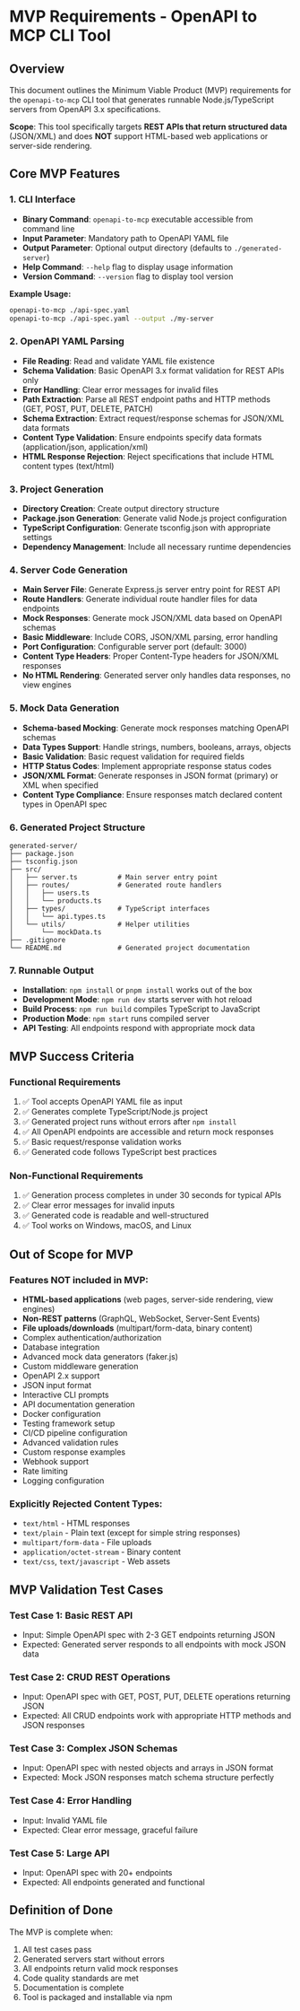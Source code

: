 # MVP Requirements - OpenAPI to MCP CLI Tool

## Overview

This document outlines the Minimum Viable Product (MVP) requirements for the `openapi-to-mcp` CLI tool that generates runnable Node.js/TypeScript servers from OpenAPI 3.x specifications.

**Scope**: This tool specifically targets **REST APIs that return structured data** (JSON/XML) and does **NOT** support HTML-based web applications or server-side rendering.

## Core MVP Features

### 1. CLI Interface

- **Binary Command**: `openapi-to-mcp` executable accessible from command line
- **Input Parameter**: Mandatory path to OpenAPI YAML file
- **Output Parameter**: Optional output directory (defaults to `./generated-server`)
- **Help Command**: `--help` flag to display usage information
- **Version Command**: `--version` flag to display tool version

**Example Usage:**

```bash
openapi-to-mcp ./api-spec.yaml
openapi-to-mcp ./api-spec.yaml --output ./my-server
```

### 2. OpenAPI YAML Parsing

- **File Reading**: Read and validate YAML file existence
- **Schema Validation**: Basic OpenAPI 3.x format validation for REST APIs only
- **Error Handling**: Clear error messages for invalid files
- **Path Extraction**: Parse all REST endpoint paths and HTTP methods (GET, POST, PUT, DELETE, PATCH)
- **Schema Extraction**: Extract request/response schemas for JSON/XML data formats
- **Content Type Validation**: Ensure endpoints specify data formats (application/json, application/xml)
- **HTML Response Rejection**: Reject specifications that include HTML content types (text/html)

### 3. Project Generation

- **Directory Creation**: Create output directory structure
- **Package.json Generation**: Generate valid Node.js project configuration
- **TypeScript Configuration**: Generate tsconfig.json with appropriate settings
- **Dependency Management**: Include all necessary runtime dependencies

### 4. Server Code Generation

- **Main Server File**: Generate Express.js server entry point for REST API
- **Route Handlers**: Generate individual route handler files for data endpoints
- **Mock Responses**: Generate mock JSON/XML data based on OpenAPI schemas
- **Basic Middleware**: Include CORS, JSON/XML parsing, error handling
- **Port Configuration**: Configurable server port (default: 3000)
- **Content Type Headers**: Proper Content-Type headers for JSON/XML responses
- **No HTML Rendering**: Generated server only handles data responses, no view engines

### 5. Mock Data Generation

- **Schema-based Mocking**: Generate mock responses matching OpenAPI schemas
- **Data Types Support**: Handle strings, numbers, booleans, arrays, objects
- **Basic Validation**: Basic request validation for required fields
- **HTTP Status Codes**: Implement appropriate response status codes
- **JSON/XML Format**: Generate responses in JSON format (primary) or XML when specified
- **Content Type Compliance**: Ensure responses match declared content types in OpenAPI spec

### 6. Generated Project Structure

```
generated-server/
├── package.json
├── tsconfig.json
├── src/
│   ├── server.ts          # Main server entry point
│   ├── routes/            # Generated route handlers
│   │   ├── users.ts
│   │   └── products.ts
│   ├── types/             # TypeScript interfaces
│   │   └── api.types.ts
│   └── utils/             # Helper utilities
│       └── mockData.ts
├── .gitignore
└── README.md              # Generated project documentation
```

### 7. Runnable Output

- **Installation**: `npm install` or `pnpm install` works out of the box
- **Development Mode**: `npm run dev` starts server with hot reload
- **Build Process**: `npm run build` compiles TypeScript to JavaScript
- **Production Mode**: `npm start` runs compiled server
- **API Testing**: All endpoints respond with appropriate mock data

## MVP Success Criteria

### Functional Requirements

1. ✅ Tool accepts OpenAPI YAML file as input
2. ✅ Generates complete TypeScript/Node.js project
3. ✅ Generated project runs without errors after `npm install`
4. ✅ All OpenAPI endpoints are accessible and return mock responses
5. ✅ Basic request/response validation works
6. ✅ Generated code follows TypeScript best practices

### Non-Functional Requirements

1. ✅ Generation process completes in under 30 seconds for typical APIs
2. ✅ Clear error messages for invalid inputs
3. ✅ Generated code is readable and well-structured
4. ✅ Tool works on Windows, macOS, and Linux

## Out of Scope for MVP

### Features NOT included in MVP:

- **HTML-based applications** (web pages, server-side rendering, view engines)
- **Non-REST patterns** (GraphQL, WebSocket, Server-Sent Events)
- **File uploads/downloads** (multipart/form-data, binary content)
- Complex authentication/authorization
- Database integration
- Advanced mock data generators (faker.js)
- Custom middleware generation
- OpenAPI 2.x support
- JSON input format
- Interactive CLI prompts
- API documentation generation
- Docker configuration
- Testing framework setup
- CI/CD pipeline configuration
- Advanced validation rules
- Custom response examples
- Webhook support
- Rate limiting
- Logging configuration

### Explicitly Rejected Content Types:

- `text/html` - HTML responses
- `text/plain` - Plain text (except for simple string responses)
- `multipart/form-data` - File uploads
- `application/octet-stream` - Binary content
- `text/css`, `text/javascript` - Web assets

## MVP Validation Test Cases

### Test Case 1: Basic REST API

- Input: Simple OpenAPI spec with 2-3 GET endpoints returning JSON
- Expected: Generated server responds to all endpoints with mock JSON data

### Test Case 2: CRUD REST Operations

- Input: OpenAPI spec with GET, POST, PUT, DELETE operations returning JSON
- Expected: All CRUD endpoints work with appropriate HTTP methods and JSON responses

### Test Case 3: Complex JSON Schemas

- Input: OpenAPI spec with nested objects and arrays in JSON format
- Expected: Mock JSON responses match schema structure perfectly

### Test Case 4: Error Handling

- Input: Invalid YAML file
- Expected: Clear error message, graceful failure

### Test Case 5: Large API

- Input: OpenAPI spec with 20+ endpoints
- Expected: All endpoints generated and functional

## Definition of Done

The MVP is complete when:

1. All test cases pass
2. Generated servers start without errors
3. All endpoints return valid mock responses
4. Code quality standards are met
5. Documentation is complete
6. Tool is packaged and installable via npm
